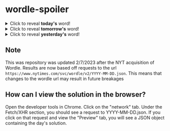 # wordle-spoiler

<details>
  <summary>Click to reveal <b>today's</b> word!</summary>
  <br>
  <b> court </b>
</details>

<details>
  <summary>Click to reveal <b>tomorrow's</b> word!</summary>
  <br>
  <b> stole </b>
</details>

<details>
  <summary>Click to reveal <b>yesterday's</b> word!</summary>
  <br>
  <b> blond </b>
</details>

## Note
This was repository was updated 2/7/2023 after the NYT acquisition of Wordle. Results are now based off requests to the url `https://www.nytimes.com/svc/wordle/v2/YYYY-MM-DD.json`. This means that changes to the wordle url may result in future breakages

## How can I view the solution in the browser?
Open the developer tools in Chrome. Click on the "network" tab. Under the Fetch/XHR section, you should see a request to YYYY-MM-DD.json. If you click on that request and view the "Preview" tab, you will see a JSON object containing the day's solution.